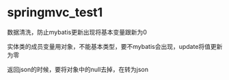 # springmvc_test1
数据清洗，防止mybatis更新出现将基本变量跟新为0

实体类的成员变量用对象，不能基本类型，要不mybatis会出现，update将值更新为零

返回json的时候，要将对象中的null去掉，在转为json

